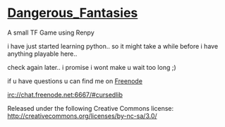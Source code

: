 # [Dangerous_Fantasies](https://github.com/JynxedJ/Dangerous_Fantasies)
A small TF Game using Renpy


i have just started learning python.. 
so it might take a while before i have anything playable here..

check again later.. i promise i wont make u wait too long ;)


if u have questions u can find me on [Freenode]

[irc://chat.freenode.net:6667/#cursedlib]







Released under the following Creative Commons license:
http://creativecommons.org/licenses/by-nc-sa/3.0/







[Freenode]: http://webchat.freenode.net?nick=Sissy-.&channels=%23cursedlib&prompt=1
[irc://chat.freenode.net:6667/#cursedlib]: irc://chat.freenode.net:6667/#cursedlib